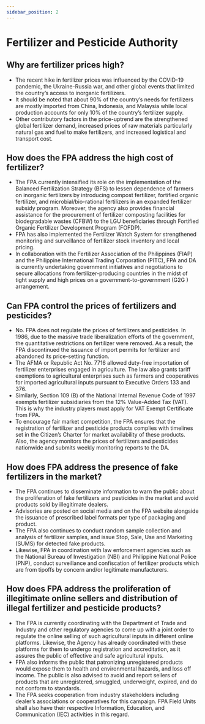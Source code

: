 ```yaml
---
sidebar_position: 2
---
```


# Fertilizer and Pesticide Authority

## Why are fertilizer prices high?

- The recent hike in fertilizer prices was influenced by the COVID-19 pandemic, the Ukraine-Russia war, and other global events that limited the country’s access to inorganic fertilizers.
- It should be noted that about 90% of the country’s needs for fertilizers are mostly imported from China, Indonesia, and Malaysia while local production accounts for only 10% of the country’s fertilizer supply.
- Other contributory factors in the price-uptrend are the strengthened global fertilizer demand, increased prices of raw materials particularly natural gas and fuel to make fertilizers, and increased logistical and transport cost.

## How does the FPA address the high cost of fertilizer?

- The FPA currently intensified its role on the implementation of the Balanced Fertilization Strategy (BFS) to lessen dependence of farmers on inorganic fertilizers by introducing compost fertilizer, fortified organic fertilizer, and microbial/bio-rational fertilizers in an expanded fertilizer subsidy program. Moreover, the agency also provides financial assistance for the procurement of fertilizer composting facilities for biodegradable wastes (CFBW) to the LGU beneficiaries through Fortified Organic Fertilizer Development Program (FOFDP).
- FPA has also implemented the Fertilizer Watch System for strengthened monitoring and surveillance of fertilizer stock inventory and local pricing.
- In collaboration with the Fertilizer Association of the Philippines (FIAP) and the Philippine International Trading Corporation (PITC), FPA and DA is currently undertaking government initiatives and negotiations to secure allocations from fertilizer-producing countries in the midst of tight supply and high prices on a government-to-government (G2G ) arrangement.

## Can FPA control the prices of fertilizers and pesticides?

- No. FPA does not regulate the prices of fertilizers and pesticides. In 1986, due to the massive trade liberalization efforts of the government, the quantitative restrictions on fertilizer were removed. As a result, the FPA discontinued the issuance of import permits for fertilizer and abandoned its price-setting function.
- The AFMA or Republic Act No. 7716 allowed duty-free importation of fertilizer enterprises engaged in agriculture. The law also grants tariff exemptions to agricultural enterprises such as farmers and cooperatives for imported agricultural inputs pursuant to Executive Orders 133 and 376.
- Similarly, Section 109 (B) of the National Internal Revenue Code of 1997 exempts fertilizer subsidiaries from the 12% Value-Added Tax (VAT). This is why the industry players must apply for VAT Exempt Certificate from FPA.
- To encourage fair market competition, the FPA ensures that the registration of fertilizer and pesticide products complies with timelines set in the Citizen’s Charter for market availability of these products. Also, the agency monitors the prices of fertilizers and pesticides nationwide and submits weekly monitoring reports to the DA.

## How does FPA address the presence of fake fertilizers in the market?

- The FPA continues to disseminate information to warn the public about the proliferation of fake fertilizers and pesticides in the market and avoid products sold by illegitimate dealers.
- Advisories are posted on social media and on the FPA website alongside the issuance of prescribed label formats per type of packaging and product.
- The FPA also continues to conduct random sample collection and analysis of fertilizer samples, and issue Stop, Sale, Use and Marketing (SUMS) for detected fake products.
- Likewise, FPA in coordination with law enforcement agencies such as the National Bureau of Investigation (NBI) and Philippine National Police (PNP), conduct surveillance and confiscation of fertilizer products which are from tipoffs by concern and/or legitimate manufacturers.

## How does FPA address the proliferation of illegitimate online sellers and distribution of illegal fertilizer and pesticide products?

- The FPA is currently coordinating with the Department of Trade and Industry and other regulatory agencies to come up with a joint order to regulate the online selling of such agricultural inputs in different online platforms. Likewise, the Agency has already coordinated with these platforms for them to undergo registration and accreditation, as it assures the public of effective and safe agricultural inputs.
- FPA also informs the public that patronizing unregistered products would expose them to health and environmental hazards, and loss off income. The public is also advised to avoid and report sellers of products that are unregistered, smuggled, underweight, expired, and do not conform to standards.
- The FPA seeks cooperation from industry stakeholders including dealer’s associations or cooperatives for this campaign. FPA Field Units shall also have their respective Information, Education, and Communication (IEC) activities in this regard.


